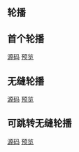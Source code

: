 ## 轮播

## 首个轮播

[源码](https://github.com/lx515318141/slides-demo/tree/master/%E8%BD%AE%E6%92%AD) [预览](https://lx515318141.github.io/slides-demo/%E8%BD%AE%E6%92%AD/index.html)

## 无缝轮播

[源码](https://github.com/lx515318141/slides-demo/tree/master/%E6%97%A0%E7%BC%9D%E8%BD%AE%E6%92%AD) [预览](https://lx515318141.github.io/slides-demo/%E6%97%A0%E7%BC%9D%E8%BD%AE%E6%92%AD/index.html)

## 可跳转无缝轮播

[源码](https://github.com/lx515318141/slides-demo/tree/master/%E5%8F%AF%E8%B7%B3%E8%BD%AC%E6%97%A0%E7%BC%9D%E8%BD%AE%E6%92%AD) [预览](https://lx515318141.github.io/slides-demo/%E5%8F%AF%E8%B7%B3%E8%BD%AC%E6%97%A0%E7%BC%9D%E8%BD%AE%E6%92%AD/index.html)